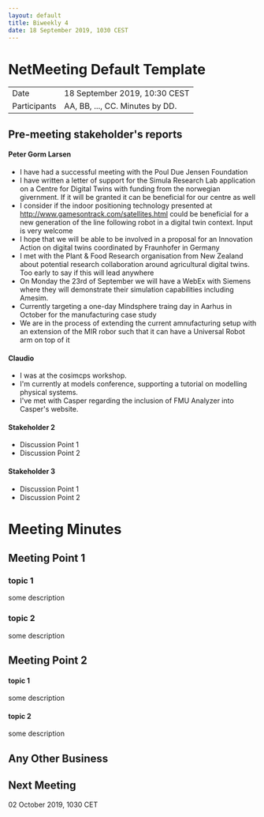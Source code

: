 ```yaml
---
layout: default
title: Biweekly 4
date: 18 September 2019, 1030 CEST
---
```


<script src="https://code.jquery.com/jquery-1.11.1.min.js">
</script>
<script src="/javascripts/edit.js"></script>
<script>setEditButonNm();</script>

# NetMeeting Default Template

|||
|---|---|
| Date | 18 September 2019, 10:30 CEST |
| Participants | AA, BB, ..., CC.  Minutes by DD. |


## Pre-meeting stakeholder's reports

<!-- Please keep in mind that the minutes are publicly available, and that
private information must be stored elsewhere.  -->

#### Peter Gorm Larsen
* I have had a successful meeting with the Poul Due Jensen Foundation
* I have written a letter of support for the Simula Research Lab application on a Centre for Digital Twins with funding from the norwegian givernment. If it will be granted it can be beneficial for our centre as well
* I consider if the indoor positioning technology presented at http://www.gamesontrack.com/satellites.html could be beneficial for a new generation of the line following robot in a digital twin context. Input is very welcome
* I hope that we will be able to be involved in a proposal for an Innovation Action on digital twins coordinated by Fraunhofer in Germany
* I met with the Plant & Food Research organisation from New Zealand about potential research collaboration around agricultural digital twins. Too early to say if this will lead anywhere
* On Monday the 23rd of September we will have a WebEx with Siemens where they will demonstrate their simulation capabilities including Amesim.
* Currently targeting a one-day Mindsphere traing day in Aarhus in October for the manufacturing case study
* We are in the process of extending the current amnufacturing setup with an extension of the MIR robor such that it can have a Universal Robot arm on top of it

#### Claudio
* I was at the cosimcps workshop.
* I'm currently at models conference, supporting a tutorial on modelling physical systems.
* I've met with Casper regarding the inclusion of FMU Analyzer into Casper's website.

#### Stakeholder 2
* Discussion Point 1
* Discussion Point 2

#### Stakeholder 3
* Discussion Point 1
* Discussion Point 2


Meeting Minutes
===============

## Meeting Point 1

### topic 1

some description

### topic 2

some description

## Meeting Point 2

#### topic 1

some description

#### topic 2

some description

##  Any Other Business

Next Meeting
------------

02 October 2019, 1030 CET


<div id="edit_page_div"></div>
